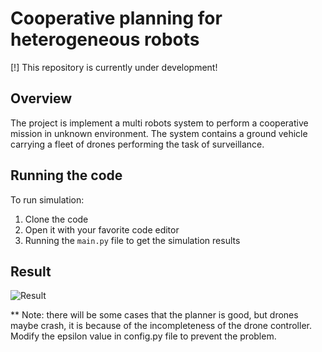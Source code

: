 # Cooperative planning for heterogeneous robots
[!] This repository is currently under development!
## Overview
The project is implement a multi robots system to perform a cooperative mission in unknown environment. The system contains a ground vehicle carrying a fleet of drones performing the task of surveillance.

## Running the code
To run simulation:

1. Clone the code
2. Open it with your favorite code editor
3. Running the `main.py` file to get the simulation results


<!-- ## Citation

If you use this code, please cite the following paper:

```plaintext
@article{Duong2024NMOPSO,
  title={Navigation Variable-based Multi-objective Particle Swarm Optimization for UAV Path Planning with Kinematic Constraints},
  author={T.N. Duong, D.-N. Bui, M.D. Phung},
  journal={},
  year={2024},
  volume={},
  pages={}
} -->

## Result

![Result](dronelines.png)

** Note: there will be some cases that the planner is good, but drones maybe crash, it is because of the incompleteness of the drone controller. Modify the epsilon value in config.py file to prevent the problem.

